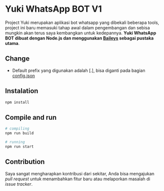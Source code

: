 # Yuki WhatsApp BOT V1

Project Yuki merupakan aplikasi bot whatsapp yang dibekali beberapa tools, project ini baru memasuki tahap awal dalam pengembangan dan sebisa mungkin akan terus saya kembangkan untuk kedepannya.
**Yuki WhatsApp BOT dibuat dengan Node.js dan menggunakan [Baileys](https://github.com/WhiskeySockets/Baileys) sebagai pustaka utama**.

## Change

- Default prefix yang digunakan adalah [.], bisa diganti pada bagian [config.json](https://github.com/fushigo/yuki-wa/blob/main/src/common/config.json)

## Instalation

```bash
npm install
```

## Compile and run

```bash
# compiling
npm run build

# running
npm run start
```

## Contribution

Saya sangat mengharapkan kontribusi dari sekitar, Anda bisa mengajukan _pull request_ untuk menambahkan fitur baru atau melaporkan masalah di _issue tracker_.
